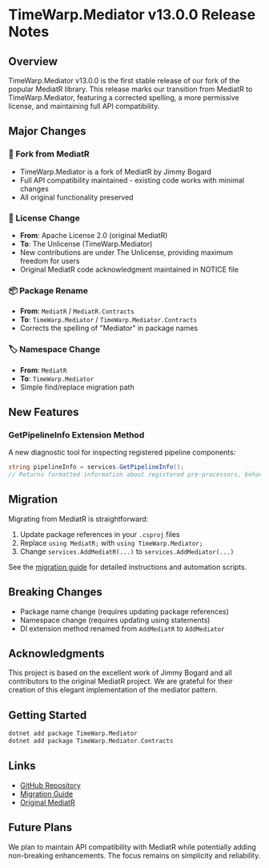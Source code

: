 # TimeWarp.Mediator v13.0.0 Release Notes

## Overview

TimeWarp.Mediator v13.0.0 is the first stable release of our fork of the popular MediatR library. This release marks our transition from MediatR to TimeWarp.Mediator, featuring a corrected spelling, a more permissive license, and maintaining full API compatibility.

## Major Changes

### 🔄 Fork from MediatR
- TimeWarp.Mediator is a fork of MediatR by Jimmy Bogard
- Full API compatibility maintained - existing code works with minimal changes
- All original functionality preserved

### 📝 License Change
- **From**: Apache License 2.0 (original MediatR)
- **To**: The Unlicense (TimeWarp.Mediator)
- New contributions are under The Unlicense, providing maximum freedom for users
- Original MediatR code acknowledgment maintained in NOTICE file

### 📦 Package Rename
- **From**: `MediatR` / `MediatR.Contracts`
- **To**: `TimeWarp.Mediator` / `TimeWarp.Mediator.Contracts`
- Corrects the spelling of "Mediator" in package names

### 🏷️ Namespace Change
- **From**: `MediatR`
- **To**: `TimeWarp.Mediator`
- Simple find/replace migration path

## New Features

### GetPipelineInfo Extension Method
A new diagnostic tool for inspecting registered pipeline components:

```csharp
string pipelineInfo = services.GetPipelineInfo();
// Returns formatted information about registered pre-processors, behaviors, and post-processors
```

## Migration

Migrating from MediatR is straightforward:

1. Update package references in your `.csproj` files
2. Replace `using MediatR;` with `using TimeWarp.Mediator;`
3. Change `services.AddMediatR(...)` to `services.AddMediator(...)`

See the [migration guide](./migration.md) for detailed instructions and automation scripts.

## Breaking Changes

- Package name change (requires updating package references)
- Namespace change (requires updating using statements)
- DI extension method renamed from `AddMediatR` to `AddMediator`

## Acknowledgments

This project is based on the excellent work of Jimmy Bogard and all contributors to the original MediatR project. We are grateful for their creation of this elegant implementation of the mediator pattern.

## Getting Started

```bash
dotnet add package TimeWarp.Mediator
dotnet add package TimeWarp.Mediator.Contracts
```

## Links

- [GitHub Repository](https://github.com/TimeWarpEngineering/timewarp-mediator)
- [Migration Guide](./migration.md)
- [Original MediatR](https://github.com/jbogard/MediatR)

## Future Plans

We plan to maintain API compatibility with MediatR while potentially adding non-breaking enhancements. The focus remains on simplicity and reliability.